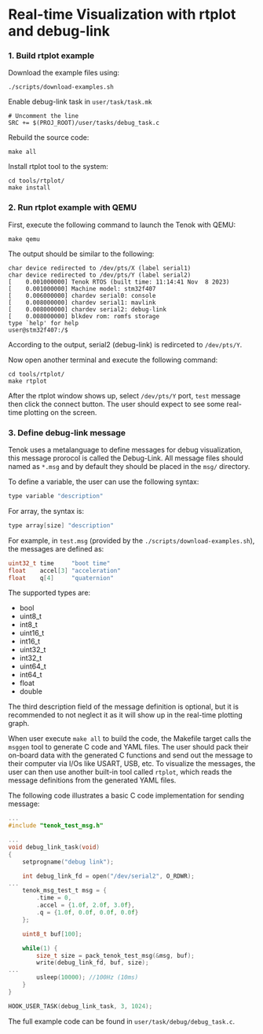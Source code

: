 Real-time Visualization with rtplot and debug-link
==================================================

### 1. Build rtplot example 

Download the example files using:

```
./scripts/download-examples.sh
```

Enable debug-link task in `user/task/task.mk`

```make
# Uncomment the line
SRC += $(PROJ_ROOT)/user/tasks/debug_task.c
```

Rebuild the source code:

```
make all
```

Install rtplot tool to the system:

```
cd tools/rtplot/
make install
```

### 2. Run rtplot example with QEMU

First, execute the following command to launch the Tenok with QEMU:

```
make qemu
```

The output should be similar to the following:

```
char device redirected to /dev/pts/X (label serial1)
char device redirected to /dev/pts/Y (label serial2)
[    0.001000000] Tenok RTOS (built time: 11:14:41 Nov  8 2023)
[    0.001000000] Machine model: stm32f407
[    0.006000000] chardev serial0: console
[    0.008000000] chardev serial1: mavlink
[    0.008000000] chardev serial2: debug-link
[    0.008000000] blkdev rom: romfs storage
type `help' for help
user@stm32f407:/$
```

According to the output, serial2 (debug-link) is redirceted to `/dev/pts/Y`.

Now open another terminal and execute the following command:

```
cd tools/rtplot/
make rtplot
```

After the rtplot window shows up, select `/dev/pts/Y` port, `test` message then click the connect button.
The user should expect to see some real-time plotting on the screen.

### 3. Define debug-link message

Tenok uses a metalanguage to define messages for debug visualization, this message prorocol is called the Debug-Link.
All message files should named as `*.msg` and by default they should be placed in the `msg/` directory.

To define a variable, the user can use the following syntax:

```c
type variable "description"
```

For array, the syntax is:

```c
type array[size] "description"
```

For example, in `test.msg` (provided by the `./scripts/download-examples.sh`), the messages are defined as:

```c
uint32_t time     "boot time"
float    accel[3] "acceleration"
float    q[4]     "quaternion"
```

The supported types are:

* bool
* uint8_t
* int8_t
* uint16_t
* int16_t
* uint32_t
* int32_t
* uint64_t
* int64_t
* float
* double

The third description field of the message definition is optional, but it is recommended to not neglect it as
it will show up in the real-time plotting graph.

When user execute `make all` to build the code, the Makefile target calls the `msggen` tool to generate C code and YAML files.
The user should pack their on-board data with the generated C functions and send out the message to their computer via I/Os like USART, USB, etc.
To visualize the messages, the user can then use another built-in tool called `rtplot`, which reads the message definitions from the generated YAML files.

The following code illustrates a basic C code implementation for sending message:

```c
...
#include "tenok_test_msg.h"

...
void debug_link_task(void)
{
    setprogname("debug link");

    int debug_link_fd = open("/dev/serial2", O_RDWR);
...
    tenok_msg_test_t msg = {
        .time = 0,
        .accel = {1.0f, 2.0f, 3.0f},
        .q = {1.0f, 0.0f, 0.0f, 0.0f}
    };

    uint8_t buf[100];

    while(1) {
        size_t size = pack_tenok_test_msg(&msg, buf);
        write(debug_link_fd, buf, size);
...
        usleep(10000); //100Hz (10ms)
    }
}

HOOK_USER_TASK(debug_link_task, 3, 1024);

```

The full  example code can be found in `user/task/debug/debug_task.c`.

